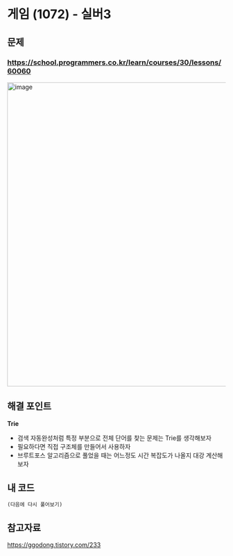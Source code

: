 # 게임 (1072) - 실버3

## 문제 
### https://school.programmers.co.kr/learn/courses/30/lessons/60060
<img width="700" alt="image" src="https://user-images.githubusercontent.com/72330884/188313492-44143aed-f28b-4c7a-979b-6a64e6294ddb.png">

## 해결 포인트
**Trie**
- 검색 자동완성처럼 특정 부분으로 전체 단어를 찾는 문제는 Trie를 생각해보자
- 필요하다면 직접 구조체를 만들어서 사용하자
- 브루트포스 알고리즘으로 풀었을 때는 어느정도 시간 복잡도가 나올지 대강 계산해보자

## 내 코드
```python
(다음에 다시 풀어보기)
```

## 참고자료   
https://ggodong.tistory.com/233
